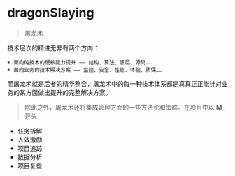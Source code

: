 <!--
 * @Author: 六弦
 * @LastEditors: 六弦
 * @Date: 2021-04-19 17:56:51
 * @LastEditTime: 2021-04-21 16:27:40
 * @FilePath: /eos-demo/Users/liuxian/codeAll/pub/tukong/README.md
-->
# dragonSlaying
> 屠龙术

技术层次的精进无非有两个方向：

    + 面向纯技术的硬核能力提升 —— 结构、算法、底层、源码……
    + 面向业务的技术解决方案 —— 监控、安全、性能、体验、质保……

而屠龙术就是后者的精华整合，屠龙术中的每一种技术体系都是真真正正能针对业务的某方面做出提升的完整解决方案。

> 除此之外，屠龙术还将集成管理方面的一些方法论和策略。在项目中以 **M_** 开头

+ 任务拆解
+ 人效激励
+ 项目追踪 
+ 数据分析
+ 项目复盘







